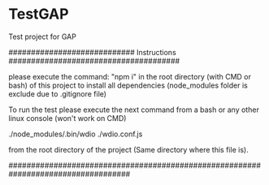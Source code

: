 # TestGAP
Test project for GAP

############################ Instructions ######################################

please execute the command: "npm i" in the root directory (with CMD or bash) of this project to install all dependencies (node_modules folder is exclude due to .gitignore file)

To run the test please execute the next command from a bash or any other linux console (won't work on CMD)

./node_modules/.bin/wdio ./wdio.conf.js

from the root directory of the project (Same directory where this file is).


###################################################################################